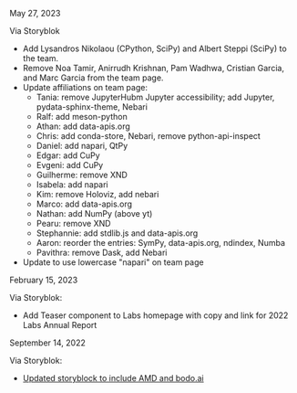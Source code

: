 May 27, 2023

Via Storyblok

- Add Lysandros Nikolaou (CPython, SciPy) and Albert Steppi (SciPy) to the team.
- Remove Noa Tamir, Anirrudh Krishnan, Pam Wadhwa, Cristian Garcia, and Marc Garcia from the team page.
- Update affiliations on team page:
  - Tania: remove JupyterHubm Jupyter accessibility; add Jupyter, pydata-sphinx-theme, Nebari
  - Ralf: add meson-python
  - Athan: add data-apis.org
  - Chris: add conda-store, Nebari, remove python-api-inspect
  - Daniel: add napari, QtPy
  - Edgar: add CuPy
  - Evgeni: add CuPy
  - Guilherme: remove XND
  - Isabela: add napari
  - Kim: remove Holoviz, add nebari
  - Marco: add data-apis.org
  - Nathan: add NumPy (above yt)
  - Pearu: remove XND
  - Stephannie: add stdlib.js and data-apis.org
  - Aaron: reorder the entries: SymPy, data-apis.org, ndindex, Numba
  - Pavithra: remove Dask, add Nebari
- Update to use lowercase "napari" on team page

February 15, 2023

Via Storyblok:

- Add Teaser component to Labs homepage with copy and link for 2022 Labs
  Annual Report

September 14, 2022

Via Storyblok:

- [Updated storyblock to include AMD and bodo.ai](https://github.com/Quansight/Quansight-website/issues/441#issuecomment-1247257275)
